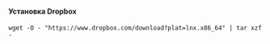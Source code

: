 #### Установка Dropbox ####

```
wget -O - "https://www.dropbox.com/download?plat=lnx.x86_64" | tar xzf -

```
